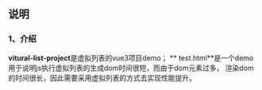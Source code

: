 ## 说明
### 1、介绍
**vitural-list-project**是虚拟列表的vue3项目demo；
** test.html**是一个demo用于说明js执行虚拟列表的生成dom时间很短，而由于dom元素过多，
渲染dom的时间很长，因此需要采用虚拟列表的方式去实现性能提升。
